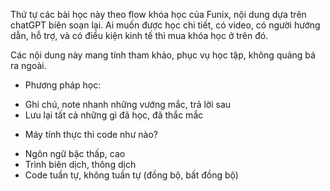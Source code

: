 Thứ tự các bài học này theo flow khóa học của Funix, nội dung dựa trên chatGPT biên soạn lại. Ai muốn được học chi tiết, có video, có người hướng dẫn, hỗ trợ, và có điều kiện kinh tế thì mua khóa học ở trên đó.  

Các nội dung này mang tính tham khảo, phục vụ học tập, không quảng bá ra ngoài.

- Phương pháp học:
+ Ghi chú, note nhanh những vướng mắc, trả lời sau
+ Lưu lại tất cả những gì đã học, đã thắc mắc

- Máy tính thực thi code như nào?
+ Ngôn ngữ bậc thấp, cao
+ Trình biên dịch, thông dịch
+ Code tuần tự, không tuần tự (đồng bộ, bất đồng bộ)


